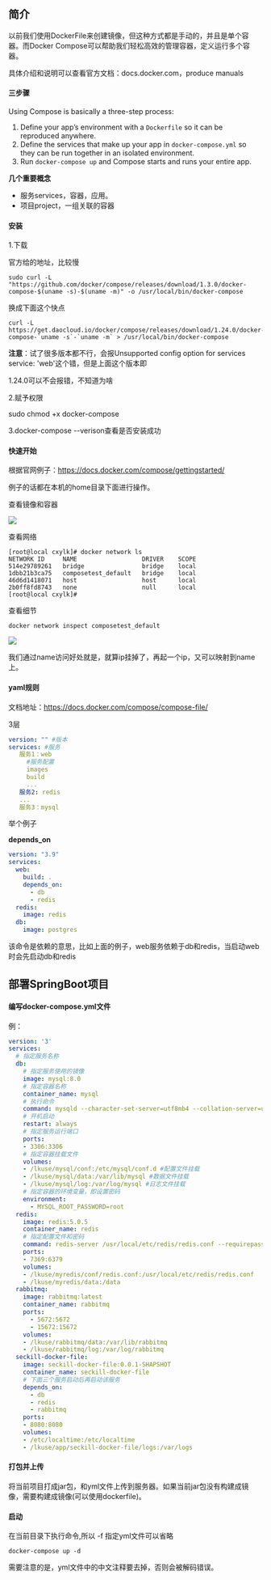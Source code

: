 ## 简介

以前我们使用DockerFile来创建镜像，但这种方式都是手动的，并且是单个容器。而Docker Compose可以帮助我们轻松高效的管理容器，定义运行多个容器。

具体介绍和说明可以查看官方文档：docs.docker.com，produce manuals

#### 三步骤

Using Compose is basically a three-step process:

1. Define your app’s environment with a `Dockerfile` so it can be reproduced anywhere.
2. Define the services that make up your app in `docker-compose.yml` so they can be run together in an isolated environment.
3. Run `docker-compose up` and Compose starts and runs your entire app.

**几个重要概念**

* 服务services，容器，应用。
* 项目project，一组关联的容器

#### 安装

1.下载

官方给的地址，比较慢

~~~shell
sudo curl -L "https://github.com/docker/compose/releases/download/1.3.0/docker-compose-$(uname -s)-$(uname -m)" -o /usr/local/bin/docker-compose
~~~

换成下面这个快点

~~~shell
curl -L https://get.daocloud.io/docker/compose/releases/download/1.24.0/docker-compose-`uname -s`-`uname -m` > /usr/local/bin/docker-compose
~~~

**注意**：试了很多版本都不行，会报Unsupported config option for services service: 'web'这个错，但是上面这个版本即

1.24.0可以不会报错，不知道为啥

2.赋予权限

sudo chmod +x docker-compose

3.docker-compose --verison查看是否安装成功

#### 快速开始

根据官网例子：https://docs.docker.com/compose/gettingstarted/

例子的话都在本机的home目录下面进行操作。

查看镜像和容器

![](https://s3.ax1x.com/2021/01/23/s7Zrxf.png)

查看网络

~~~shell
[root@local cxylk]# docker network ls
NETWORK ID     NAME                  DRIVER    SCOPE
514e29789261   bridge                bridge    local
1dbb21b3ca75   composetest_default   bridge    local
46d6d1418071   host                  host      local
2b0ff8fd8743   none                  null      local
[root@local cxylk]# 
~~~

查看细节

~~~shell
docker network inspect composetest_default
~~~

![](https://s3.ax1x.com/2021/01/23/s7e4TH.png)

我们通过name访问好处就是，就算ip挂掉了，再起一个ip，又可以映射到name上。

#### yaml规则

文档地址：https://docs.docker.com/compose/compose-file/

3层

~~~yaml
version: "" #版本
services: #服务
   服务1：web
     #服务配置
     images
     build
     ...
   服务2: redis
   ...
   服务3：mysql
~~~

举个例子

**depends_on**

~~~yaml
version: "3.9"
services:
  web:
    build: .
    depends_on:
      - db
      - redis
  redis:
    image: redis
  db:
    image: postgres
~~~

该命令是依赖的意思，比如上面的例子，web服务依赖于db和redis，当启动web时会先启动db和redis

## 部署SpringBoot项目

#### 编写docker-compose.yml文件

例：

~~~yml
version: '3'
services:
  # 指定服务名称
  db:
    # 指定服务使用的镜像
    image: mysql:8.0
    # 指定容器名称
    container_name: mysql
    # 执行命令
    command: mysqld --character-set-server=utf8mb4 --collation-server=utf8mb4_unicode_ci
    # 开机启动
    restart: always
    # 指定服务运行端口
    ports:
    - 3306:3306
    # 指定容器挂载文件
    volumes:
    - /lkuse/mysql/conf:/etc/mysql/conf.d #配置文件挂载
    - /lkuse/mysql/data:/var/lib/mysql #数据文件挂载
    - /lkuse/mysql/log:/var/log/mysql #日志文件挂载
    # 指定容器的环境变量，即设置密码
    environment:
      - MYSQL_ROOT_PASSWORD=root
  redis:
    image: redis:5.0.5
    container_name: redis
    # 指定配置文件和密码
    command: redis-server /usr/local/etc/redis/redis.conf --requirepass 12345 --appendonly yes
    ports:
    - 7369:6379
    volumes:
    - /lkuse/myredis/conf/redis.conf:/usr/local/etc/redis/redis.conf
    - /lkuse/myredis/data:/data
  rabbitmq:
    image: rabbitmq:latest
    container_name: rabbitmq
    ports:
      - 5672:5672
      - 15672:15672
    volumes:
    - /lkuse/rabbitmq/data:/var/lib/rabbitmq 
    - /lkuse/rabbitmq/log:/var/log/rabbitmq 
  seckill-docker-file:
    image: seckill-docker-file:0.0.1-SHAPSHOT
    container_name: seckill-docker-file
    # 下面三个服务启动后再启动该服务
    depends_on:
      - db
      - redis
      - rabbitmq
    ports:
    - 8080:8080
    volumes:
    - /etc/localtime:/etc/localtime
    - /lkuse/app/seckill-docker-file/logs:/var/logs
~~~

#### 打包并上传

将当前项目打成jar包，和yml文件上传到服务器。如果当前jar包没有构建成镜像，需要构建成镜像(可以使用dockerfile)。

#### 启动

在当前目录下执行命令,所以 -f 指定yml文件可以省略

~~~shell
docker-compose up -d
~~~

需要注意的是，yml文件中的中文注释要去掉，否则会被解码错误。